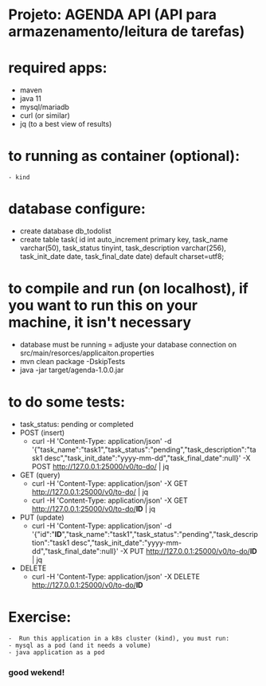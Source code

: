 # Projeto: AGENDA API (API para armazenamento/leitura de tarefas)

# required apps:
  - maven
  - java 11
  - mysql/mariadb
  - curl (or similar)
  - jq (to a best view of results)

# to running as container (optional):
    - kind

# database configure:
  - create database db_todolist
  - create table task(
                 id int auto_increment primary key,
                 task_name varchar(50),
                 task_status tinyint,
                 task_description varchar(256),
                 task_init_date date,
                 task_final_date date) default charset=utf8;

# to compile and run (on localhost), if you want to run this on your machine, it isn't necessary
  - database must be running
  = adjuste your database connection on src/main/resorces/applicaiton.properties
  - mvn clean package -DskipTests
  - java -jar target/agenda-1.0.0.jar

# to do some tests:
  - task_status: pending or completed
  - POST (insert)
    - curl -H 'Content-Type: application/json' -d '{"task_name":"task1","task_status":"pending","task_description":"task1 desc","task_init_date":"yyyy-mm-dd","task_final_date":null}' 
	   -X POST http://127.0.0.1:25000/v0/to-do/ | jq
  - GET (query)
    - curl -H 'Content-Type: application/json' -X GET http://127.0.0.1:25000/v0/to-do/ | jq
    - curl -H 'Content-Type: application/json' -X GET http://127.0.0.1:25000/v0/to-do/<b>ID</b> | jq
  - PUT (update)
    - curl -H 'Content-Type: application/json' -d '{"id":"<b>ID</b>","task_name":"task1","task_status":"pending","task_description":"task1 desc","task_init_date":"yyyy-mm-dd","task_final_date":null}' -X PUT http://127.0.0.1:25000/v0/to-do/<b>ID</b> | jq
  - DELETE
    - curl -H 'Content-Type: application/json' -X DELETE http://127.0.0.1:25000/v0/to-do/<b>ID</b> 

# Exercise:
    -  Run this application in a k8s cluster (kind), you must run:
	- mysql as a pod (and it needs a volume)
	- java application as a pod
  
### good wekend!
